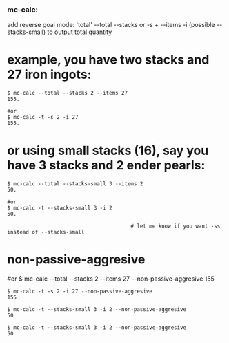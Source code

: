 ### mc-calc:
add reverse goal mode: 'total'
--total --stacks or -s + --items -i (possible --stacks-small)
to output total quantity


# example, you have two stacks and 27 iron ingots:

    $ mc-calc --total --stacks 2 --items 27
    155.

    #or
    $ mc-calc -t -s 2 -i 27
    155.

# or using small stacks (16), say you have 3 stacks and 2 ender pearls:

    $ mc-calc --total --stacks-small 3 --items 2 
    50.

    #or
    $ mc-calc -t --stacks-small 3 -i 2
    50.

                                            # let me know if you want -ss instead of --stacks-small


# non-passive-aggresive
#or
    $ mc-calc --total --stacks 2 --items 27 --non-passive-aggresive
    155

    $ mc-calc -t -s 2 -i 27 --non-passive-aggresive
    155

    $ mc-calc -t --stacks-small 3 -i 2 --non-passive-aggresive
    50

    $ mc-calc -t --stacks-small 3 -i 2 --non-passive-aggresive
    50

